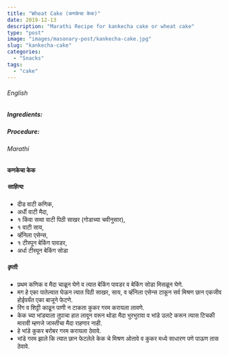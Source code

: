 ```yaml
---
title: "Wheat Cake (कणकेचा केक)"
date: 2019-12-13
description: "Marathi Recipe for kankecha cake or wheat cake"
type: "post"
image: "images/masonary-post/kankecha-cake.jpg"
slug: "kankecha-cake"
categories: 
  - "Snacks"
tags:
  - "cake"
---
```


###### English



####



##### Ingredients: 







##### Procedure:









###### Marathi




#### कणकेचा केक 



##### साहित्य: 


- दीड वाटी कणिक, 
- अर्धी वाटी मैदा,
- १ किंवा सव्वा वाटी पिठी साखर (गोडाच्या चवीनुसार),
- १ वाटी साय,
- व्हॅनिला एसेन्स,
- १ टीस्पून बेकिंग पावडर,
- अर्धा टीस्पून बेकिंग सोडा 


##### कृती: 


- प्रथम कणिक व मैदा चाळून घेणे व त्यात बेकिंग पावडर व बेकिंग सोडा मिसळून घेणे.
-  मग हे एका पातेल्यात घेऊन त्यात पिठी साखर, साय, व व्हॅनिला एसेन्स टाकून सर्व मिश्रण छान एकजीव होईपर्यंत एका बाजूने फेटणे.
- रिंग व शिट्टी काढून पाणी न टाकता कुकर गरम करायला लावणे.
- केक च्या भांड्याला तुपाचा हात लावून वरून थोडा मैदा भुरभुरावा व भांडे उलटे करून त्यास टिचकी मारावी म्हणजे जास्तीचा मैदा राहणार नाही.
- हे भांडे कुकर बरोबर गरम करायला ठेवावे.
- भांडे गरम झाले कि त्यात छान फेटलेले केक चे मिश्रण ओतावे व कुकर मध्ये साधारण पणे पाऊण तास ठेवावे.
